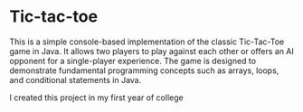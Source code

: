 # Tic-tac-toe
This is a simple console-based implementation of the classic Tic-Tac-Toe game in Java. It allows two players to play against each other or offers an AI opponent for a single-player experience. The game is designed to demonstrate fundamental programming concepts such as arrays, loops, and conditional statements in Java.





I created this project in my first year of college

